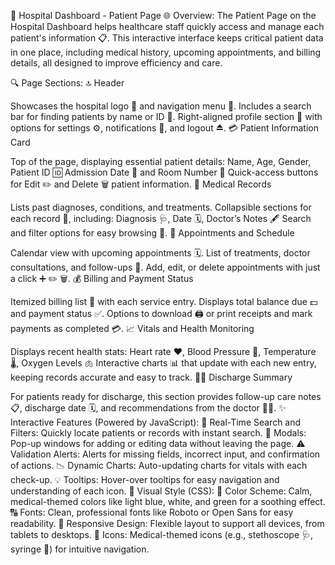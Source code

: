 🏥 Hospital Dashboard - Patient Page
🌐 Overview:
The Patient Page on the Hospital Dashboard helps healthcare staff quickly access and manage each patient's information 📋. This interactive interface keeps critical patient data in one place, including medical history, upcoming appointments, and billing details, all designed to improve efficiency and care.

🔍 Page Sections:
🔝 Header

Showcases the hospital logo 🏥 and navigation menu 📑.
Includes a search bar for finding patients by name or ID 🔎.
Right-aligned profile section 👤 with options for settings ⚙️, notifications 🔔, and logout ⏏️.
💳 Patient Information Card

Top of the page, displaying essential patient details:
Name, Age, Gender, Patient ID 🆔
Admission Date 📅 and Room Number 🚪
Quick-access buttons for Edit ✏️ and Delete 🗑️ patient information.
📝 Medical Records

Lists past diagnoses, conditions, and treatments.
Collapsible sections for each record 📂, including:
Diagnosis 🩺, Date 🗓️, Doctor’s Notes 🖋️
Search and filter options for easy browsing 🔄.
📅 Appointments and Schedule

Calendar view with upcoming appointments 🗓️.
List of treatments, doctor consultations, and follow-ups 🩻.
Add, edit, or delete appointments with just a click ➕ ✏️ 🗑️.
💰 Billing and Payment Status

Itemized billing list 💸 with each service entry.
Displays total balance due 💵 and payment status ✅.
Options to download 🖨️ or print receipts and mark payments as completed 💳.
📈 Vitals and Health Monitoring

Displays recent health stats:
Heart rate ❤️, Blood Pressure 💉, Temperature 🌡️, Oxygen Levels 🫁
Interactive charts 📊 that update with each new entry, keeping records accurate and easy to track.
🚶‍♂️ Discharge Summary

For patients ready for discharge, this section provides follow-up care notes 📋, discharge date 🗓️, and recommendations from the doctor 👨‍⚕️.
✨ Interactive Features (Powered by JavaScript):
🔎 Real-Time Search and Filters: Quickly locate patients or records with instant search.
💬 Modals: Pop-up windows for adding or editing data without leaving the page.
⚠️ Validation Alerts: Alerts for missing fields, incorrect input, and confirmation of actions.
📉 Dynamic Charts: Auto-updating charts for vitals with each check-up.
💡 Tooltips: Hover-over tooltips for easy navigation and understanding of each icon.
🎨 Visual Style (CSS):
🎨 Color Scheme: Calm, medical-themed colors like light blue, white, and green for a soothing effect.
🔠 Fonts: Clean, professional fonts like Roboto or Open Sans for easy readability.
📱 Responsive Design: Flexible layout to support all devices, from tablets to desktops.
🔖 Icons: Medical-themed icons (e.g., stethoscope 🩺, syringe 💉) for intuitive navigation.
